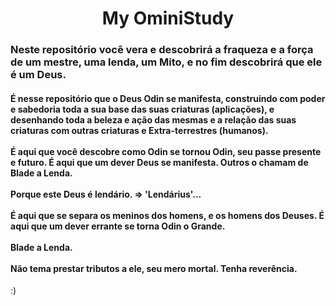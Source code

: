<h1 align="center"> My OminiStudy </h1>

<h3>
Neste repositório você vera e descobrirá a fraqueza e a força de um mestre,
uma lenda, um Mito, e no fim descobrirá que ele é um Deus.
</h3>
<h4>
É nesse repositório que o Deus Odin se manifesta, construindo com poder e sabedoria
toda a sua base das suas criaturas (aplicações), e desenhando toda a beleza e ação
das mesmas e a relação das suas criaturas com outras criaturas e Extra-terrestres (humanos).
<br><br>
É aqui que você descobre como Odin se tornou Odin, seu passe presente e futuro. 
É aqui que um dever Deus se manifesta. 
Outros o chamam de Blade a Lenda.
<br><br>
Porque este Deus é lendário. => 'Lendárius'...
<br><br>
É aqui que se separa os meninos dos homens, e os homens dos Deuses.
É aqui que um dever errante se torna Odin o Grande.
<br><br>
Blade a Lenda.
<br><br>
Não tema prestar tributos a ele, seu mero mortal. Tenha reverência.
</h4>
:)